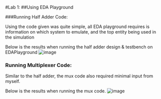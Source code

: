 #Lab 1: 
##Using EDA Playground

###Running Half Adder Code:

Using the code given was quite simple, all EDA playground requires is information on which system to emulate, 
and the top entity being used in the simulation

Below is the results when running the half adder design & testbench on EDAPlayground
![image](https://github.com/user-attachments/assets/45a2ee52-4c77-4fb7-949a-717d78e9680b)

### Running Multiplexer Code:

Similar to the half adder, the mux code also required minimal input from myself.

Below is the results when running the mux code.
![image](https://github.com/user-attachments/assets/f34c7efd-91a2-4e57-a107-bf45006219b2)


